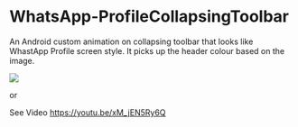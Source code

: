 # WhatsApp-ProfileCollapsingToolbar
An Android custom animation on collapsing toolbar that looks like WhastApp Profile screen style. It picks up the header colour based on the image.

![](http://res.cloudinary.com/dxnaokvsf/image/upload/c_scale,w_252/v1450120233/ezgif.com-optimize_tsnyaf.gif)

or 

See Video https://youtu.be/xM_jEN5Ry6Q
